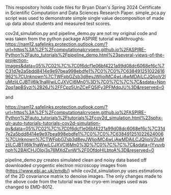 This respository holds code files for Bryan Doan's Spring 2024 Certificate in Scientific Computation and Data Sciences Research Paper. 
simple_pca.py script was used to demonstrate simple single value decomposition of made up data about students and measured test scores.

cov2d_simulation.py and pipeline_demo.py are not my original code and was taken from the python package ASPIRE tutorial walkthroughs:
https://nam12.safelinks.protection.outlook.com/?url=https%3A%2F%2Fcomputationalcryoem.github.io%2FASPIRE-Python%2Fauto_tutorials%2Fpipeline_demo.html%23several-views-of-the-projection-images&data=05%7C02%7C%7C0f6dcf1e06bf4221a99d08dc6068ef6c%7C31d7e2a5bdd8414e9e97bea998ebdfe1%7C0%7C0%7C638491251022616962%7CUnknown%7CTWFpbGZsb3d8eyJWIjoiMC4wLjAwMDAiLCJQIjoiV2luMzIiLCJBTiI6Ik1haWwiLCJXVCI6Mn0%3D%7C0%7C%7C%7C&sdata=Npn2pq1apBSyzi%2B26J%2FFCpz5UnZCeFQ5IFy3PFMdqJU%3D&reserved=0

and

https://nam12.safelinks.protection.outlook.com/?url=https%3A%2F%2Fcomputationalcryoem.github.io%2FASPIRE-Python%2Fauto_tutorials%2Ftutorials%2Fcov2d_simulation.html%23sphx-glr-auto-tutorials-tutorials-cov2d-simulation-py&data=05%7C02%7C%7C0f6dcf1e06bf4221a99d08dc6068ef6c%7C31d7e2a5bdd8414e9e97bea998ebdfe1%7C0%7C0%7C638491251022624006%7CUnknown%7CTWFpbGZsb3d8eyJWIjoiMC4wLjAwMDAiLCJQIjoiV2luMzIiLCJBTiI6Ik1haWwiLCJXVCI6Mn0%3D%7C0%7C%7C%7C&sdata=IYvuvbnph%2BAlCHJOIpj3s76MXdZxnW%2F0OfdoHlLbtoA%3D&reserved=0

pipeline_demo.py creates simulated clean and noisy data based off downloaded cryogentic electron microscopy images from (https://www.ebi.ac.uk/emdb/) 
while cov2d_simulation.py uses estimations of the 2D covariance matrix to denoise images.
The only changes made to the above code from the tutorial was the cryo-em images used was changed to EMD-8012.
